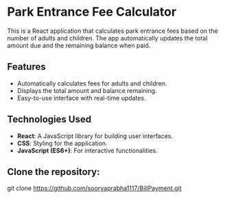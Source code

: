 # Park Entrance Fee Calculator

This is a React application that calculates park entrance fees based on the number of adults and children. The app automatically updates the total amount due and the remaining balance when paid.

## Features

- Automatically calculates fees for adults and children.
- Displays the total amount and balance remaining.
- Easy-to-use interface with real-time updates.

## Technologies Used

- **React**: A JavaScript library for building user interfaces.
- **CSS**: Styling for the application.
- **JavaScript (ES6+)**: For interactive functionalities.

## **Clone the repository:**

   
   git clone https://github.com/sooryaprabha1117/BillPayment.git

